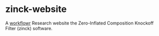 # zinck-website

A [workflowr][] Research website the Zero-Inflated Composition Knockoff Filter (zinck) software.

[workflowr]: https://github.com/workflowr/workflowr
